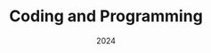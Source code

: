 ---
layout: project
type: project
image: img/coding.png
title: "Coding and Programming"
date: 2024
published: true
labels:
  - Scripting
  - JavaScript
  - HTML
  - CSS
  - And More
summary: "I am constantly tinkering around with things, mainly for personal projects to accomplish specific tasks. Feel free to check out my GitHub with the link below."
projecturl: https://github.com/cjthedj97
---